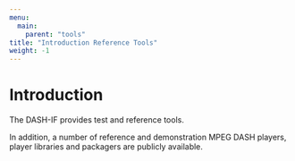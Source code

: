 ```yaml
---
menu:
  main:
    parent: "tools"
title: "Introduction Reference Tools"
weight: -1
---
```


# Introduction

The DASH-IF provides test and reference tools. 

In addition, a number of reference and demonstration MPEG DASH players, player libraries and packagers are publicly available.
